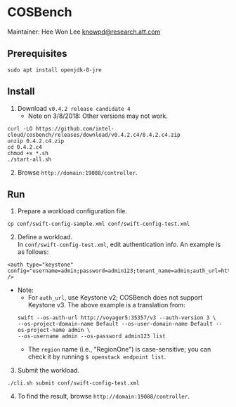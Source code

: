 COSBench
========
Maintainer: Hee Won Lee <knowpd@research.att.com>  

## Prerequisites
```
sudo apt install openjdk-8-jre 
```
## Install
1. Download `v0.4.2 release candidate 4`
   - Note on 3/8/2018:  Other versions may not work. 
```
curl -LO https://github.com/intel-cloud/cosbench/releases/download/v0.4.2.c4/0.4.2.c4.zip
unzip 0.4.2.c4.zip
cd 0.4.2.c4
chmod +x *.sh
./start-all.sh
```
2. Browse `http://domain:19088/controller`.

## Run
1. Prepare a workload configuration file.
```
cp conf/swift-config-sample.xml conf/swift-config-test.xml
```
2. Define a workload.   
In `conf/swift-config-test.xml`, edit authentication info. An example is as follows:
```
<auth type="keystone" config="username=admin;password=admin123;tenant_name=admin;auth_url=http://voyager5:5000/v2.0;service=swift;region=RegionOne" />
```
   * Note: 
      - For `auth_url`, use Keystone v2; COSBench does not support Keystone v3. The above example is a translation from:
      ```
      swift --os-auth-url http://voyager5:35357/v3 --auth-version 3 \
      --os-project-domain-name Default --os-user-domain-name Default --os-project-name admin \
      --os-username admin --os-password admin123 list 
      ```
      - The `region` name (i.e., "RegionOne") is case-sensitive; you can check it by running `$ openstack endpoint list`.
3. Submit the workload.
```
./cli.sh submit conf/swift-config-test.xml 
```
4. To find the result, browse `http://domain:19088/controller`.
